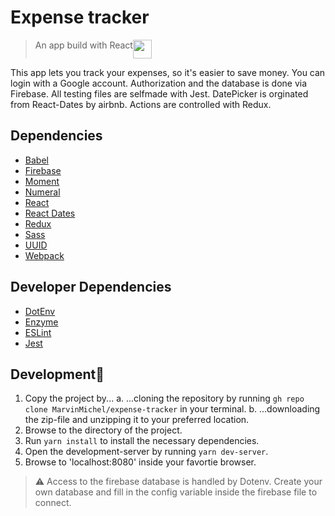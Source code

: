 # Expense tracker
> An app build with React<img src="https://upload.wikimedia.org/wikipedia/commons/thumb/a/a7/React-icon.svg/1200px-React-icon.svg.png" width=30px align=top />

This app lets you track your expenses, so it's easier to save money. You can login with a Google account. Authorization and the database is done via Firebase. All testing files are selfmade with Jest. DatePicker is orginated from React-Dates by airbnb. Actions are controlled with Redux.

## Dependencies
- [Babel](https://babeljs.io/)
- [Firebase](https://firebase.google.com/?gclid=CjwKCAiA2O39BRBjEiwApB2IkuDcMWIQPDV7JY1whvcTjhtulpHwT-FmzbDY0FVsx6U24RBxG3unbhoCllEQAvD_BwE)
- [Moment](https://momentjs.com)
- [Numeral](http://numeraljs.com)
- [React](https://reactjs.org/)
- [React Dates](https://github.com/airbnb/react-dates)
- [Redux](https://redux.js.org/)
- [Sass](https://sass-lang.com/)
- [UUID](https://www.npmjs.com/package/uuid)
- [Webpack](https://webpack.js.org/)

## Developer Dependencies
- [DotEnv](https://www.npmjs.com/package/dotenv)
- [Enzyme](https://github.com/enzymejs/enzyme)
- [ESLint](https://eslint.org/)
- [Jest](https://jestjs.io/)

## Development🤖
1. Copy the project by...
    a. ...cloning the repository by running `gh repo clone MarvinMichel/expense-tracker` in your terminal.
    b. ...downloading the zip-file and unzipping it to your preferred location.
2. Browse to the directory of the project.
3. Run `yarn install` to install the necessary dependencies.
4. Open the development-server by running `yarn dev-server`.
5. Browse to 'localhost:8080' inside your favortie browser.
> ⚠️ Access to the firebase database is handled by Dotenv. Create your own database and fill in the config variable inside the firebase file to connect.
